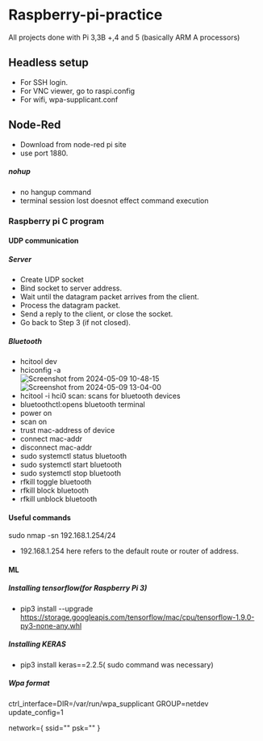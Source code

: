# Raspberry-pi-practice
All projects done with Pi 3,3B +,4 and 5 (basically ARM A processors)
## Headless setup
- For SSH login.
- For VNC viewer, go to raspi.config
- For wifi, wpa-supplicant.conf
## Node-Red
- Download from node-red pi site
- use port 1880.
##### nohup
- no hangup command
- terminal session lost doesnot effect command execution
### Raspberry pi C program
#### UDP communication
##### Server
- Create UDP socket
- Bind socket to server address.
- Wait until the datagram packet arrives from the client.
- Process the datagram packet.
- Send a reply to the client, or close the socket.
- Go back to Step 3 (if not closed).
##### Bluetooth
- hcitool dev
- hciconfig -a
<br>![Screenshot from 2024-05-09 10-48-15](https://github.com/hawahari/Raspberry-pi-practice/assets/149294262/de0b58fc-a210-403d-ae98-7fc4affe5bc9)
<br>![Screenshot from 2024-05-09 13-04-00](https://github.com/hawahari/Raspberry-pi-practice/assets/149294262/f6365f63-6615-4fa7-b5c1-a623a946ba7a)
- hcitool -i hci0 scan: scans for bluetooth devices
- bluetoothctl:opens bluetooth terminal
- power on
- scan on
- trust mac-address of device
- connect mac-addr
- disconnect mac-addr
- sudo systemctl status bluetooth
- sudo systemctl start bluetooth
- sudo systemctl stop bluetooth
- rfkill toggle bluetooth
- rfkill block bluetooth
- rfkill unblock bluetooth

#### Useful commands
sudo nmap -sn 192.168.1.254/24<br>
- 192.168.1.254 here refers to the default route or router of address.
#### ML
##### Installing tensorflow(for Raspberry Pi 3)
- pip3 install --upgrade https://storage.googleapis.com/tensorflow/mac/cpu/tensorflow-1.9.0-py3-none-any.whl
##### Installing KERAS 
- pip3 install keras==2.2.5( sudo command was necessary)
  
##### Wpa format
ctrl_interface=DIR=/var/run/wpa_supplicant GROUP=netdev</br>
update_config=1</br>

network={
        ssid=""
        psk=""
}


